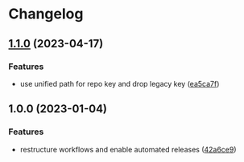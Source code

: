 # Changelog

## [1.1.0](https://github.com/rolehippie/dotnet/compare/v1.0.0...v1.1.0) (2023-04-17)


### Features

* use unified path for repo key and drop legacy key ([ea5ca7f](https://github.com/rolehippie/dotnet/commit/ea5ca7f51c6f18a86462efc4f3177c1da831dabd))

## 1.0.0 (2023-01-04)


### Features

* restructure workflows and enable automated releases ([42a6ce9](https://github.com/rolehippie/dotnet/commit/42a6ce9f3b35b05f50f44e4cc6f05cdb38f4e503))
